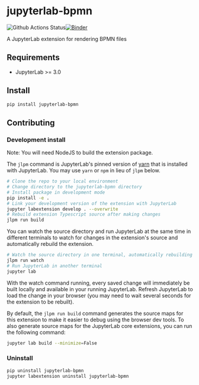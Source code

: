 # jupyterlab-bpmn

![Github Actions Status](https://github.com/datakurre/jupyterlab-bpmn/workflows/Build/badge.svg)[![Binder](https://mybinder.org/badge_logo.svg)](https://mybinder.org/v2/gh/datakurre/jupyterlab-bpmn/master?urlpath=lab)

A JupyterLab extension for rendering BPMN files

## Requirements

* JupyterLab >= 3.0

## Install

```bash
pip install jupyterlab-bpmn
```

## Contributing

### Development install

Note: You will need NodeJS to build the extension package.

The `jlpm` command is JupyterLab's pinned version of
[yarn](https://yarnpkg.com/) that is installed with JupyterLab. You may use
`yarn` or `npm` in lieu of `jlpm` below.

```bash
# Clone the repo to your local environment
# Change directory to the jupyterlab-bpmn directory
# Install package in development mode
pip install -e .
# Link your development version of the extension with JupyterLab
jupyter labextension develop . --overwrite
# Rebuild extension Typescript source after making changes
jlpm run build
```

You can watch the source directory and run JupyterLab at the same time in different terminals to watch for changes in the extension's source and automatically rebuild the extension.

```bash
# Watch the source directory in one terminal, automatically rebuilding when needed
jlpm run watch
# Run JupyterLab in another terminal
jupyter lab
```

With the watch command running, every saved change will immediately be built locally and available in your running JupyterLab. Refresh JupyterLab to load the change in your browser (you may need to wait several seconds for the extension to be rebuilt).

By default, the `jlpm run build` command generates the source maps for this extension to make it easier to debug using the browser dev tools. To also generate source maps for the JupyterLab core extensions, you can run the following command:

```bash
jupyter lab build --minimize=False
```

### Uninstall

```bash
pip uninstall jupyterlab-bpmn
jupyter labextension uninstall jupyterlab-bpmn
```
